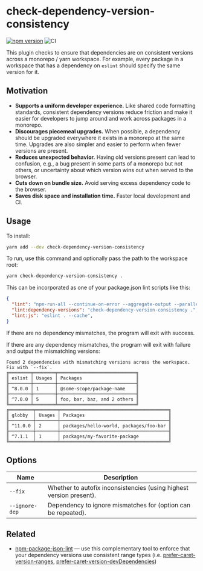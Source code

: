 # check-dependency-version-consistency

[![npm version](https://badge.fury.io/js/check-dependency-version-consistency.svg)](https://badge.fury.io/js/check-dependency-version-consistency)
![CI](https://github.com/bmish/check-dependency-version-consistency/workflows/CI/badge.svg)

This plugin checks to ensure that dependencies are on consistent versions across a monorepo / yarn workspace. For example, every package in a workspace that has a dependency on `eslint` should specify the same version for it.

## Motivation

* **Supports a uniform developer experience.** Like shared code formatting standards, consistent dependency versions reduce friction and make it easier for developers to jump around and work across packages in a monorepo.
* **Discourages piecemeal upgrades.** When possible, a dependency should be upgraded everywhere it exists in a monorepo at the same time. Upgrades are also simpler and easier to perform when fewer versions are present.
* **Reduces unexpected behavior.** Having old versions present can lead to confusion, e.g., a bug present in some parts of a monorepo but not others, or uncertainty about which version wins out when served to the browser.
* **Cuts down on bundle size.** Avoid serving excess dependency code to the browser.
* **Saves disk space and installation time.** Faster local development and CI.

## Usage

To install:

```sh
yarn add --dev check-dependency-version-consistency
```

To run, use this command and optionally pass the path to the workspace root:

```sh
yarn check-dependency-version-consistency .
```

This can be incorporated as one of your package.json lint scripts like this:

```json
{
  "lint": "npm-run-all --continue-on-error --aggregate-output --parallel lint:*",
  "lint:dependency-versions": "check-dependency-version-consistency .",
  "lint:js": "eslint . --cache",
}
```

If there are no dependency mismatches, the program will exit with success.

If there are any dependency mismatches, the program will exit with failure and output the mismatching versions:

```pt
Found 2 dependencies with mismatching versions across the workspace. Fix with `--fix`.
╔════════╤════════╤═════════════════════════════╗
║ eslint │ Usages │ Packages                    ║
╟────────┼────────┼─────────────────────────────╢
║ ^8.0.0 │ 1      │ @some-scope/package-name    ║
╟────────┼────────┼─────────────────────────────╢
║ ^7.0.0 │ 5      │ foo, bar, baz, and 2 others ║
╚════════╧════════╧═════════════════════════════╝
╔═════════╤════════╤════════════════════════════════════════╗
║ globby  │ Usages │ Packages                               ║
╟─────────┼────────┼────────────────────────────────────────╢
║ ^11.0.0 │ 2      │ packages/hello-world, packages/foo-bar ║
╟─────────┼────────┼────────────────────────────────────────╢
║ ^7.1.1  │ 1      │ packages/my-favorite-package           ║
╚═════════╧════════╧════════════════════════════════════════╝
```

## Options

| Name | Description |
| --- | --- |
| `--fix` | Whether to autofix inconsistencies (using highest version present). |
| `--ignore-dep` | Dependency to ignore mismatches for (option can be repeated). |

## Related

* [npm-package-json-lint](https://github.com/tclindner/npm-package-json-lint) — use this complementary tool to enforce that your dependency versions use consistent range types (i.e. [prefer-caret-version-ranges](https://npmpackagejsonlint.org/docs/en/rules/dependencies/prefer-caret-version-dependencies), [prefer-caret-version-devDependencies](https://npmpackagejsonlint.org/docs/en/rules/dependencies/prefer-caret-version-devdependencies))
